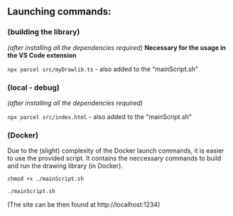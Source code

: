 ## Launching commands:
### **(building the library)**
*(after installing all the dependencies required)*
**Necessary for the usage in the VS Code extension**

`npx parcel src/myDrawlib.ts` - also added to the "mainScript.sh"

### **(local - debug)**
*(after installing all the dependencies required)*

`npx parcel src/index.html` - also added to the "mainScript.sh"

### **(Docker)**
Due to the (slight) complexity of the Docker launch commands, it is easier to use the provided script. It contains the neccessary commands to build and run the drawing library (in Docker).

`chmod +x ./mainScript.sh`

`./mainScript.sh`

(The site can be then found at http://localhost:1234)
